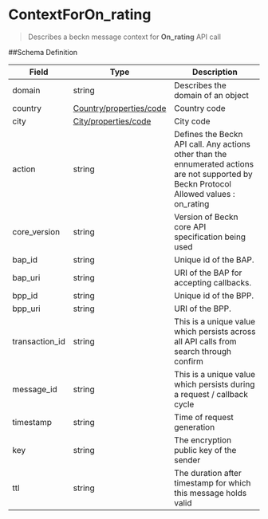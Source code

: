# ContextForOn_rating

> Describes a beckn message context for **On_rating** API call

##Schema Definition

| **Field**      | **Type**                                                                     | **Description**                                                                                                                                |
| -------------- | ---------------------------------------------------------------------------- | ---------------------------------------------------------------------------------------------------------------------------------------------- |
| domain         | string                                                                       | Describes the domain of an object                                                                                                              |
| country        | [Country/properties/code](/docs/core-specification/schema-reference/country) | Country code                                                                                                                                   |
| city           | [City/properties/code](/docs/core-specification/schema-reference/city)       | City code                                                                                                                                      |
| action         | string                                                                       | Defines the Beckn API call. Any actions other than the ennumerated actions are not supported by Beckn Protocol <br> Allowed values : on_rating |
| core_version   | string                                                                       | Version of Beckn core API specification being used                                                                                             |
| bap_id         | string                                                                       | Unique id of the BAP.                                                                                                                          |
| bap_uri        | string                                                                       | URI of the BAP for accepting callbacks.                                                                                                        |
| bpp_id         | string                                                                       | Unique id of the BPP.                                                                                                                          |
| bpp_uri        | string                                                                       | URI of the BPP.                                                                                                                                |
| transaction_id | string                                                                       | This is a unique value which persists across all API calls from search through confirm                                                         |
| message_id     | string                                                                       | This is a unique value which persists during a request / callback cycle                                                                        |
| timestamp      | string                                                                       | Time of request generation                                                                                                                     |
| key            | string                                                                       | The encryption public key of the sender                                                                                                        |
| ttl            | string                                                                       | The duration after timestamp for which this message holds valid                                                                                |
